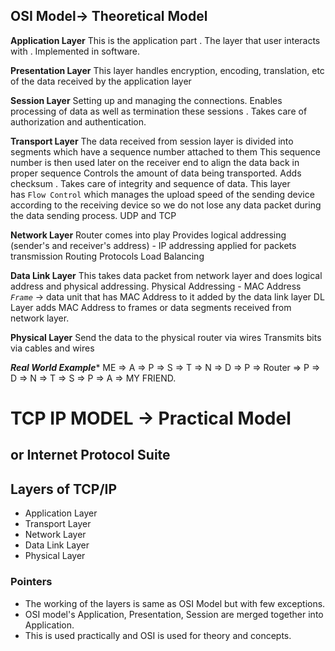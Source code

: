 ## OSI Model-> Theoretical Model

**Application Layer**
This is the application part . The layer that user interacts with . Implemented in software.

**Presentation Layer**
This layer handles encryption, encoding, translation, etc of the data received by the application layer

**Session Layer**
Setting up and managing the connections. Enables processing of data as well as termination these sessions . Takes care of authorization and authentication.

**Transport Layer**
The data received from session layer is divided into segments which have a sequence number attached to them
This sequence number is then used later on the receiver end to align the data back in proper sequence
Controls the amount of data being transported.
Adds checksum . Takes care of integrity and sequence of data.
This layer has `Flow Control` which manages the upload speed of the sending device according to the receiving device so we do not lose any data packet during the data sending process.
UDP and TCP

**Network Layer**
Router comes into play
Provides logical addressing (sender's and receiver's address) - IP addressing applied for packets transmission
Routing Protocols
Load Balancing

**Data Link Layer**
This takes data packet from network layer and does logical address and physical addressing.
Physical Addressing - MAC Address
*`Frame`* -> data unit that has MAC Address to it added by the data link layer
DL Layer adds MAC Address to frames or data segments received from network layer.


**Physical Layer**
Send the data to the physical router via wires 
Transmits bits via cables and wires


***Real World Example****
ME => A => P => S => T => N => D => P => Router => P => D => N => T => S => P => A => MY FRIEND.


# TCP IP MODEL -> Practical Model
## or Internet Protocol Suite

## Layers of TCP/IP
- Application Layer
- Transport Layer
- Network Layer
- Data Link Layer
- Physical  Layer
### Pointers
- The working of the layers is same as OSI Model but with few exceptions.
- OSI model's Application, Presentation, Session are merged together into Application.
- This is used practically and OSI is used for theory and concepts.

